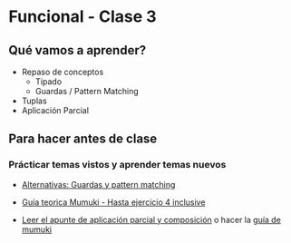 # Funcional - Clase 3

## Qué vamos a aprender?

* Repaso de conceptos
    * Tipado
    * Guardas / Pattern Matching
* Tuplas
* Aplicación Parcial

## Para hacer antes de clase

### Prácticar temas vistos y aprender temas nuevos

* [Alternativas: Guardas y pattern matching](https://mumuki.io/pdep-utn/lessons/694-programacion-funcional-alternativas-guardas-y-patrones)

* [Guía teorica Mumuki - Hasta ejercicio 4 inclusive](https://mumuki.io/pdep-utn/lessons/692-programacion-funcional-aplicacion-parcial-y-orden-superior)

* [Leer el apunte de aplicación parcial y composición](https://docs.google.com/document/d/1n7TPE2qRpFSnj95lIZFD-q7Ko_DT9XZLH9_kEkNClrU/edit) o hacer la [guía de mumuki](https://mumuki.io/pdep-utn/lessons/692-programacion-funcional-aplicacion-parcial-y-orden-superior)